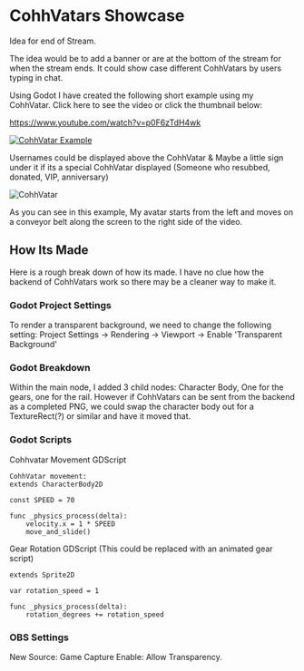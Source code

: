 # CohhVatars Showcase
Idea for end of Stream.


The idea would be to add a banner or are at the bottom of the stream for when the stream ends. It could show case different CohhVatars by users typing in chat. 

Using Godot I have created the following short example using my CohhVatar. 
Click here to see the video or click the thumbnail below: 

https://www.youtube.com/watch?v=p0F6zTdH4wk


[![CohhVatar Example](https://img.youtube.com/vi/p0F6zTdH4wk/0.jpg)](https://www.youtube.com/watch?v=p0F6zTdH4wkE)

Usernames could be displayed above the CohhVatar & Maybe a little sign under it if its a special CohhVatar displayed (Someone who resubbed, donated, VIP, anniversary) 

![CohhVatar](https://i.imgur.com/jACIQZZ.png)

As you can see in this example, My avatar starts from the left and moves on a conveyor belt along the screen to the right side of the video. 


## How Its Made
Here is a rough break down of how its made. I have no clue how the backend of CohhVatars work so there may be a cleaner way to make it. 

### Godot Project Settings
To render a transparent background, we need to change the following setting:
Project Settings -> Rendering -> Viewport -> Enable 'Transparent Background'

### Godot Breakdown
Within the main node, I added 3 child nodes: Character Body, One for the gears, one for the rail. 
However if CohhVatars can be sent from the backend as a completed PNG, we could swap the character body out for a TextureRect(?) or similar and have it moved that.

### Godot Scripts

Cohhvatar Movement GDScript
```
CohhVatar movement:
extends CharacterBody2D

const SPEED = 70

func _physics_process(delta):
	velocity.x = 1 * SPEED
	move_and_slide()
```

Gear Rotation GDScript (This could be replaced with an animated gear script)
```
extends Sprite2D

var rotation_speed = 1

func _physics_process(delta):
	rotation_degrees += rotation_speed

```


### OBS Settings
New Source: Game Capture 
Enable: Allow Transparency. 
